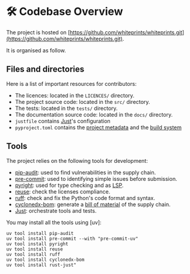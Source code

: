 <!--
SPDX-FileCopyrightText: © 2024 The "Whiteprints" contributors <whiteprints@pm.me>

SPDX-License-Identifier: CC-BY-NC-SA-4.0
-->

# 🛠️ Codebase Overview

The project is hosted on [https://github.com/whiteprints/whiteprints.git](https://github.com/whiteprints/whiteprints.git).

It is organised as follow.

## Files and directories

Here is a list of important resources for contributors:

- The licences: located in the `LICENCES/` directory.
- The project source code: located in the `src/` directory.
- The tests: located in the `tests/` directory.
- The documentation source code: located in the `docs/` directory.
- `justfile` contains [Just]'s configuration
- `pyproject.toml` contains the [project metadata] and the [build system]

[project metadata]: https://peps.python.org/pep-0621/
[build system]: https://peps.python.org/pep-0518/

## Tools

The project relies on the following tools for development:

- [pip-audit]: used to find vulnerabilities in the supply chain.
- [pre-commit]: used to identifying simple issues before submission.
- [pyright]: used for type checking and as [LSP].
- [reuse]: check the licenses compliance.
- [ruff]: check and fix the Python's code format and syntax.
- [cyclonedx-bom]: generate a [bill of material] of the supply chain.
- [Just]: orchestrate tools and tests.

[pip-audit]: https://github.com/pypa/pip-audit
[pre-commit]: https://pre-commit.com/
[pyright]: https://microsoft.github.io/pyright/
[reuse]: https://reuse.software/
[ruff]: https://docs.astral.sh/ruff/
[cyclonedx-bom]: https://cyclonedx-bom-tool.readthedocs.io/en/latest/
[LSP]: https://en.wikipedia.org/wiki/Language_Server_Protocol
[bill of material]: https://en.wikipedia.org/wiki/Software_supply_chain

You may install all the tools using [uv]:

```console
uv tool install pip-audit
uv tool install pre-commit --with "pre-commit-uv"
uv tool install pyright
uv tool install reuse
uv tool install ruff
uv tool install cyclonedx-bom
uv tool install rust-just"
```

[Just]: https://just.systems/man/en/
